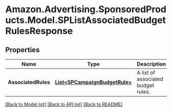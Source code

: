 # Amazon.Advertising.SponsoredProducts.Model.SPListAssociatedBudgetRulesResponse

## Properties

Name | Type | Description | Notes
------------ | ------------- | ------------- | -------------
**AssociatedRules** | [**List&lt;SPCampaignBudgetRule&gt;**](SPCampaignBudgetRule.md) | A list of associated budget rules. | [optional] 

[[Back to Model list]](../README.md#documentation-for-models) [[Back to API list]](../README.md#documentation-for-api-endpoints) [[Back to README]](../README.md)

